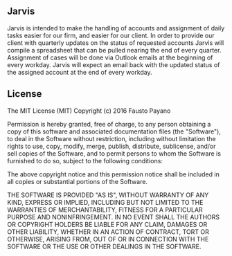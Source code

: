 ## Jarvis

Jarvis is intended to make the handling of accounts and assignment of daily tasks easier for our firm, and easier for our client. In order to provide our client with quarterly updates on the status of requested accounts Jarvis will compile a spreadsheet that can be pulled nearing the end of every quarter. Assignment of cases will be done via Outlook emails at the beginning of every workday. Jarvis will expect an email back with the updated status of the assigned account at the end of every workday.

## License

The MIT License (MIT)
Copyright (c) 2016 Fausto Payano

Permission is hereby granted, free of charge, to any person obtaining a copy of this software and associated documentation files (the "Software"), to deal in the Software without restriction, including without limitation the rights to use, copy, modify, merge, publish, distribute, sublicense, and/or sell copies of the Software, and to permit persons to whom the Software is furnished to do so, subject to the following conditions:

The above copyright notice and this permission notice shall be included in all copies or substantial portions of the Software.

THE SOFTWARE IS PROVIDED "AS IS", WITHOUT WARRANTY OF ANY KIND, EXPRESS OR IMPLIED, INCLUDING BUT NOT LIMITED TO THE WARRANTIES OF MERCHANTABILITY, FITNESS FOR A PARTICULAR PURPOSE AND NONINFRINGEMENT. IN NO EVENT SHALL THE AUTHORS OR COPYRIGHT HOLDERS BE LIABLE FOR ANY CLAIM, DAMAGES OR OTHER LIABILITY, WHETHER IN AN ACTION OF CONTRACT, TORT OR OTHERWISE, ARISING FROM, OUT OF OR IN CONNECTION WITH THE SOFTWARE OR THE USE OR OTHER DEALINGS IN THE SOFTWARE.
